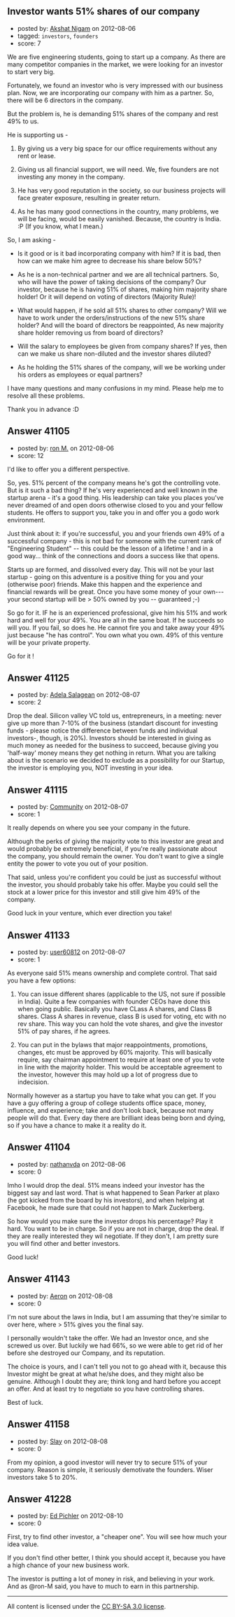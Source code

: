 ## Investor wants 51% shares of our company

- posted by: [Akshat Nigam](https://stackexchange.com/users/-1/19109-akshat-nigam) on 2012-08-06
- tagged: `investors`, `founders`
- score: 7

We are five engineering students, going to start up a company.
As there are many competitor companies in the market, we were looking for an investor to start very big.

Fortunately, we found an investor who is very impressed with our business plan.
Now, we are incorporating our company with him as a partner.
So, there will be 6 directors in the company.

But the problem is, he is demanding 51% shares of the company and rest 49% to us.

He is supporting us -

1. By giving us a very big space for our office requirements without any rent or lease.

2. Giving us all financial support, we will need. We, five founders are not investing any money in the company.

3. He has very good reputation in the society, so our business projects will face greater exposure, resulting in greater return.

4. As he has many good connections in the country, many problems, we will be facing, would be easily vanished. Because, the country is India. :P (If you know, what I mean.)



So, I am asking - 

 - Is it good or is it bad incorporating company with him?
   If it is bad, then how can we make him agree to decrease his share below 50%?

 - As he is a non-technical partner and we are all technical partners.
So, who will have the power of taking decisions of the company?
Our investor, because he is having 51% of shares, making him majority share holder!
Or it will depend on voting of directors (Majority Rule)!

 - What would happen, if he sold all 51% shares to other company? Will we have to work under the orders/instructions of the new 51% share holder? And will the board of directors be reappointed, As new majority share holder removing us from board of directors?

 - Will the salary to employees be given from company shares? If yes, then can we make us share non-diluted and the investor shares diluted?

 - As he holding the 51% shares of the company, will we be working under his orders as employees or equal partners?


I have many questions and many confusions in my mind.
Please help me to resolve all these problems.

Thank you in advance :D


## Answer 41105

- posted by: [ron M.](https://stackexchange.com/users/-1/2122-ron-m) on 2012-08-06
- score: 12

I'd like to offer you a different perspective.

So, yes. 51% percent of the company means he's got the controlling vote. But is it such a bad thing? If he's very experienced and well known in the startup arena - it's a good thing. His leadership can take you places you've never dreamed of and open doors otherwise closed to you and your fellow students. He offers to support you, take you in and offer you a godo work environment.

Just think about it: if you're successful, you and your friends own 49% of a successful company - this is not bad for someone with the current rank of "Engineering Student" -- this could be the lesson of a lifetime ! and in a good way... think of the connections and doors a success like that opens.

Starts up are formed, and dissolved every day. This will not be your last startup - going on this adventure is a positive thing for you and your (otherwise poor) friends. Make this happen and the experience and financial rewards will be great. Once you have some money of your own--- your second startup will be > 50% owned by you -- guaranteed ;-)

So go for it. IF he is an experienced professional, give him his 51% and work hard and well for your 49%. You are all in the same boat. If he succeeds so will you. If you fail, so does he. He cannot fire you and take away your 49% just because "he has control". You own what you own. 49% of this venture will be your private property.

Go for it !


## Answer 41125

- posted by: [Adela Salagean](https://stackexchange.com/users/-1/19129-adela-salagean) on 2012-08-07
- score: 2

Drop the deal. Silicon valley VC told us, entrepreneurs, in a meeting: never give up more than 7-10% of the business (standart discount for investing funds - please notice the difference between funds and individual investors-, though, is 20%). Investors should be interested in giving as much money as needed for the business to succeed, because giving you 'half-way' money means they get nothing in return.
What you are talking about is the scenario we decided to exclude as a possibility for our Startup, the investor is employing you, NOT investing in your idea.



## Answer 41115

- posted by: [Community](https://stackexchange.com/users/-1/-1-community) on 2012-08-07
- score: 1

It really depends on where you see your company in the future.

Although the perks of giving the majority vote to this investor are great and would probably be extremely beneficial, if you're really passionate about the company, you should remain the owner. You don't want to give a single entity the power to vote you out of your position.

That said, unless you're confident you could be just as successful without the investor, you should probably take his offer. Maybe you could sell the stock at a lower price for this investor and still give him 49% of the company.

Good luck in your venture, which ever direction you take!


## Answer 41133

- posted by: [user60812](https://stackexchange.com/users/-1/19115-user60812) on 2012-08-07
- score: 1

As everyone said 51% means ownership and complete control. That said you have a few options:<p>
1. You can issue different shares (applicable to the US, not sure if possible in India). Quite a few companies with founder CEOs have done this when going public. Basically you have CLass A shares, and Class B shares. Class A shares in revenue, class B is used for voting, etc with no rev share. This way you can hold the vote shares, and give the investor 51% of pay shares, if he agrees.<p>
2. You can put in the bylaws that major reappointments, promotions, changes, etc must be approved by 60% majority. This will basically require, say chairman appointment to require at least one of you to vote in line with the majority holder. This would be acceptable agreement to the investor, however this may hold up a lot of progress due to indecision.<p>

Normally however as a startup you have to take what you can get. If you have a guy offering a group of college students office space, money, influence, and experience; take and don't look back, because not many people will do that. Every day there are brilliant ideas being born and dying, so if you have a chance to make it a reality do it. 


## Answer 41104

- posted by: [nathanvda](https://stackexchange.com/users/-1/5738-nathanvda) on 2012-08-06
- score: 0

Imho I would drop the deal. 51% means indeed your investor has the biggest say and last word. That is what happened to Sean Parker at plaxo (he got kicked from the board by his investors), and when helping at Facebook, he made sure that could not happen to Mark Zuckerberg. 

So how would you make sure the investor drops his percentage? Play it hard. You want to be in charge. So if you are not in charge, drop the deal. If they are really interested they wil negotiate. If they don't, I am pretty sure you will find other and better investors.


Good luck!




## Answer 41143

- posted by: [Aeron](https://stackexchange.com/users/-1/19144-aeron) on 2012-08-08
- score: 0

I'm not sure about the laws in India, but I am assuming that they're similar to over here, where > 51% gives you the final say.

I personally wouldn't take the offer. We had an Investor once, and she screwed us over. But luckily we had 66%, so we were able to get rid of her before she destroyed our Company, and its reputation.

The choice is yours, and I can't tell you not to go ahead with it, because this Investor might be great at what he/she does, and they might also be genuine. Although I doubt they are; think long and hard before you accept an offer. And at least try to negotiate so you have controlling shares.

Best of luck.


## Answer 41158

- posted by: [Slay](https://stackexchange.com/users/-1/14781-slay) on 2012-08-08
- score: 0

From my opinion, a good investor will never try to secure 51% of your company. Reason is simple, it seriously demotivate the founders. Wiser investors take 5 to 20%.


## Answer 41228

- posted by: [Ed Pichler](https://stackexchange.com/users/-1/6860-ed-pichler) on 2012-08-10
- score: 0

First, try to find other investor, a "cheaper one". You will see how much your idea value.

If you don't find other better, I think you should accept it, because you have a high chance of your new business work.

The investor is putting a lot of money in risk, and believing in your work. And as @ron-M said, you have to much to earn in this partnership. 



---

All content is licensed under the [CC BY-SA 3.0 license](https://creativecommons.org/licenses/by-sa/3.0/).
